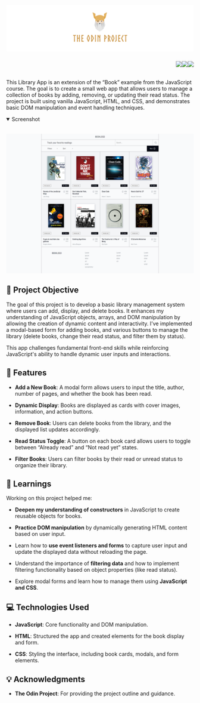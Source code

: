 # <img src="https://raw.githubusercontent.com/dsbfelipe/readme-banners/main/images/odin-project.png">

<img align="right" src="https://img.shields.io/badge/JavaScript-323330?style=for-the-badge&logo=javascript&logoColor=F7DF1E"><img align="right" src="https://img.shields.io/badge/CSS3-1572B6?style=for-the-badge&logo=css3&logoColor=white"><img align="right" src="https://img.shields.io/badge/HTML5-E34F26?style=for-the-badge&logo=html5&logoColor=white">

<br>
<br>

This Library App is an extension of the “Book” example from the JavaScript course. The goal is to create a small web app that allows users to manage a collection of books by adding, removing, or updating their read status. The project is built using vanilla JavaScript, HTML, and CSS, and demonstrates basic DOM manipulation and event handling techniques.

<details open>
<summary>
 Screenshot
</summary> <br />

![Project's screenshot](screenshots/screenshot.png)

</details>

## 📝 Project Objective

The goal of this project is to develop a basic library management system where users can add, display, and delete books. It enhances my understanding of JavaScript objects, arrays, and DOM manipulation by allowing the creation of dynamic content and interactivity. I’ve implemented a modal-based form for adding books, and various buttons to manage the library (delete books, change their read status, and filter them by status).

This app challenges fundamental front-end skills while reinforcing JavaScript's ability to handle dynamic user inputs and interactions.

## 🔧 Features

- **Add a New Book**: A modal form allows users to input the title, author, number of pages, and whether the book has been read.

- **Dynamic Display**: Books are displayed as cards with cover images, information, and action buttons.

- **Remove Book**: Users can delete books from the library, and the displayed list updates accordingly.

- **Read Status Toggle**: A button on each book card allows users to toggle between “Already read” and “Not read yet” states.

- **Filter Books**: Users can filter books by their read or unread status to organize their library.

## 📖 Learnings

Working on this project helped me:

- **Deepen my understanding of constructors** in JavaScript to create reusable objects for books.

- **Practice DOM manipulation** by dynamically generating HTML content based on user input.

- Learn how to **use event listeners and forms** to capture user input and update the displayed data without reloading the page.

- Understand the importance of **filtering data** and how to implement filtering functionality based on object properties (like read status).

- Explore modal forms and learn how to manage them using **JavaScript and CSS**.

## 💻 Technologies Used

- **JavaScript**: Core functionality and DOM manipulation.

- **HTML**: Structured the app and created elements for the book display and form.

- **CSS**: Styling the interface, including book cards, modals, and form elements.

## 💡 Acknowledgments

- **The Odin Project**: For providing the project outline and guidance.
